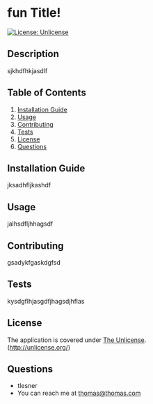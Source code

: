 
# fun Title!

[![License: Unlicense](https://img.shields.io/badge/license-Unlicense-blue.svg)](http://unlicense.org/)

## Description
  sjkhdfhkjasdlf

## Table of Contents
  1. [Installation Guide](#installation-guide)
  2. [Usage](#usage)
  3. [Contributing](#contributing)
  4. [Tests](#tests)
  5. [License](#license)
  6. [Questions](#questions)

## Installation Guide
  jksadhfljkashdf

## Usage 
  jalhsdfljhhagsdf

## Contributing
  gsadykfgaskdgfsd

## Tests
  kysdgflhjasgdfjhagsdjhflas

## License
  The application is covered under [The Unlicense]((http://unlicense.org/)).  
  (http://unlicense.org/)
  

## Questions
  - tlesner
  - You can reach me at thomas@thomas.com
